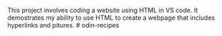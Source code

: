 This project involves coding a website using HTML in VS code. It demostrates my ability to use HTML to create a webpage that includes hyperlinks and pitures. # odin-recipes
